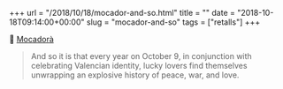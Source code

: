 +++
url = "/2018/10/18/mocador-and-so.html"
title = ""
date = "2018-10-18T09:14:00+00:00"
slug = "mocador-and-so"
tags = ["retalls"]
+++

&#128206; [Mocadorà](https://www.atlasobscura.com/foods/mocadora)

> And so it is that every year on October 9, in conjunction with celebrating Valencian identity, lucky lovers find themselves unwrapping an explosive history of peace, war, and love.
